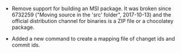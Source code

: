 * Remove support for building an MSI package. It was broken since 6732259 ("Moving source in the 'src' folder", 2017-10-13)
  and the official distribution channel for binaries is a ZIP file or a chocolatey package.

* Added a new command to create a mapping file of changet ids and commit ids. 